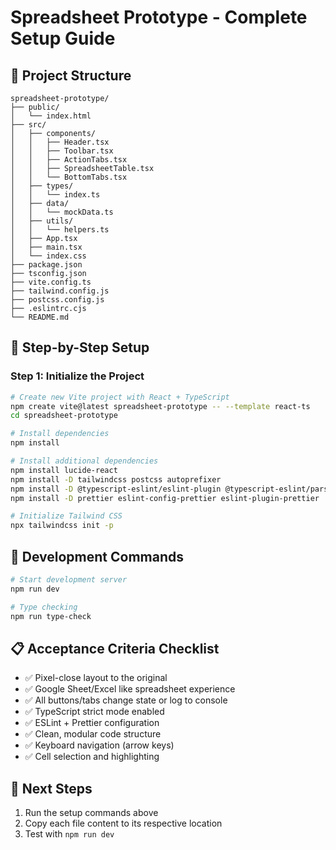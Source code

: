 # Spreadsheet Prototype - Complete Setup Guide

## 📁 Project Structure
```
spreadsheet-prototype/
├── public/
│   └── index.html
├── src/
│   ├── components/
│   │   ├── Header.tsx
│   │   ├── Toolbar.tsx
│   │   ├── ActionTabs.tsx
│   │   ├── SpreadsheetTable.tsx
│   │   └── BottomTabs.tsx
│   ├── types/
│   │   └── index.ts
│   ├── data/
│   │   └── mockData.ts
│   ├── utils/
│   │   └── helpers.ts
│   ├── App.tsx
│   ├── main.tsx
│   └── index.css
├── package.json
├── tsconfig.json
├── vite.config.ts
├── tailwind.config.js
├── postcss.config.js
├── .eslintrc.cjs
└── README.md
```

## 🚀 Step-by-Step Setup

### Step 1: Initialize the Project
```bash
# Create new Vite project with React + TypeScript
npm create vite@latest spreadsheet-prototype -- --template react-ts
cd spreadsheet-prototype

# Install dependencies
npm install

# Install additional dependencies
npm install lucide-react
npm install -D tailwindcss postcss autoprefixer
npm install -D @typescript-eslint/eslint-plugin @typescript-eslint/parser
npm install -D prettier eslint-config-prettier eslint-plugin-prettier

# Initialize Tailwind CSS
npx tailwindcss init -p
```

## 🔧 Development Commands

```bash
# Start development server
npm run dev

# Type checking
npm run type-check

```
## 📋 Acceptance Criteria Checklist

- ✅ Pixel-close layout to the original
- ✅ Google Sheet/Excel like spreadsheet experience
- ✅ All buttons/tabs change state or log to console
- ✅ TypeScript strict mode enabled
- ✅ ESLint + Prettier configuration
- ✅ Clean, modular code structure
- ✅ Keyboard navigation (arrow keys)
- ✅ Cell selection and highlighting

## 🎯 Next Steps

1. Run the setup commands above
2. Copy each file content to its respective location
3. Test with `npm run dev`
